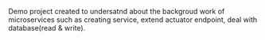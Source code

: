 Demo project created to undersatnd about the backgroud work of microservices such as creating service, extend actuator endpoint, deal with database(read & write).
